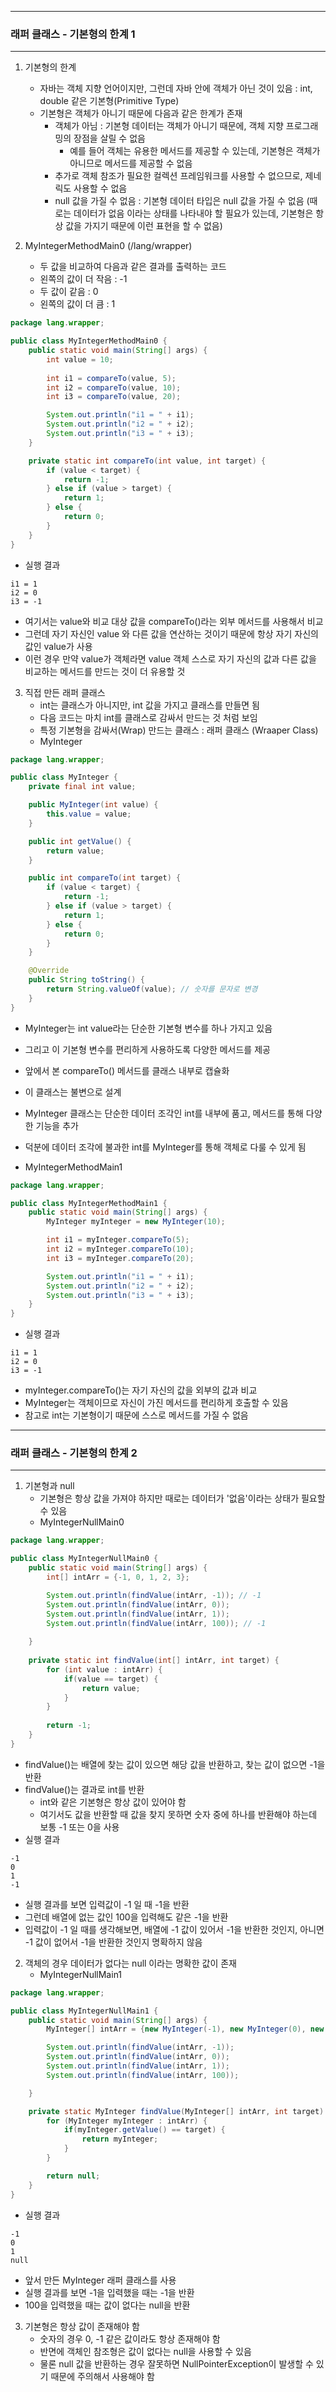 -----
### 래퍼 클래스 - 기본형의 한계 1
-----
1. 기본형의 한계
   - 자바는 객체 지향 언어이지만, 그런데 자바 안에 객체가 아닌 것이 있음 : int, double 같은 기본형(Primitive Type)
   - 기본형은 객체가 아니기 때문에 다음과 같은 한계가 존재
     + 객체가 아님 : 기본형 데이터는 객체가 아니기 때문에, 객체 지향 프로그래밍의 장점을 살릴 수 없음
       * 예를 들어 객체는 유용한 메서드를 제공할 수 있는데, 기본형은 객체가 아니므로 메서드를 제공할 수 없음
     + 추가로 객체 참조가 필요한 컬렉션 프레임워크를 사용할 수 없으므로, 제네릭도 사용할 수 없음
     + null 값을 가질 수 없음 : 기본형 데이터 타입은 null 값을 가질 수 없음 (때로는 데이터가 없음 이라는 상태를 나타내야 할 필요가 있는데, 기본형은 항상 값을 가지기 때문에 이런 표현을 할 수 없음)

2. MyIntegerMethodMain0 (/lang/wrapper)
   - 두 값을 비교하여 다음과 같은 결과를 출력하는 코드
   - 왼쪽의 값이 더 작음 : -1
   - 두 값이 같음 :  0
   - 왼쪽의 값이 더 큼 : 1
```java
package lang.wrapper;

public class MyIntegerMethodMain0 {
    public static void main(String[] args) {
        int value = 10;
        
        int i1 = compareTo(value, 5);
        int i2 = compareTo(value, 10);
        int i3 = compareTo(value, 20);

        System.out.println("i1 = " + i1);
        System.out.println("i2 = " + i2);
        System.out.println("i3 = " + i3);
    }

    private static int compareTo(int value, int target) {
        if (value < target) {
            return -1;
        } else if (value > target) {
            return 1;
        } else {
            return 0;
        }
    }
}
```
   - 실행 결과
```
i1 = 1
i2 = 0
i3 = -1
```

   - 여기서는 value와 비교 대상 값을 compareTo()라는 외부 메서드를 사용해서 비교
   - 그런데 자기 자신인 value 와 다른 값을 연산하는 것이기 때문에 항상 자기 자신의 값인 value가 사용
   - 이런 경우 만약 value가 객체라면 value 객체 스스로 자기 자신의 값과 다른 값을 비교하는 메서드를 만드는 것이 더 유용할 것

3. 직접 만든 래퍼 클래스
   - int는 클래스가 아니지만, int 값을 가지고 클래스를 만들면 됨
   - 다음 코드는 마치 int를 클래스로 감싸서 만드는 것 처럼 보임
   - 특정 기본형을 감싸서(Wrap) 만드는 클래스 :  래퍼 클래스 (Wraaper Class)
   - MyInteger
```java
package lang.wrapper;

public class MyInteger {
    private final int value;

    public MyInteger(int value) {
        this.value = value;
    }

    public int getValue() {
        return value;
    }

    public int compareTo(int target) {
        if (value < target) {
            return -1;
        } else if (value > target) {
            return 1;
        } else {
            return 0;
        }
    }

    @Override
    public String toString() {
        return String.valueOf(value); // 숫자를 문자로 변경
    }
}
```
   - MyInteger는 int value라는 단순한 기본형 변수를 하나 가지고 있음
   - 그리고 이 기본형 변수를 편리하게 사용하도록 다양한 메서드를 제공
   - 앞에서 본 compareTo() 메서드를 클래스 내부로 캡슐화
   - 이 클래스는 불변으로 설계
   - MyInteger 클래스는 단순한 데이터 조각인 int를 내부에 품고, 메서드를 통해 다양한 기능을 추가
   - 덕분에 데이터 조각에 불과한 int를 MyInteger를 통해 객체로 다룰 수 있게 됨

   - MyIntegerMethodMain1
```java
package lang.wrapper;

public class MyIntegerMethodMain1 {
    public static void main(String[] args) {
        MyInteger myInteger = new MyInteger(10);

        int i1 = myInteger.compareTo(5);
        int i2 = myInteger.compareTo(10);
        int i3 = myInteger.compareTo(20);

        System.out.println("i1 = " + i1);
        System.out.println("i2 = " + i2);
        System.out.println("i3 = " + i3);
    }
}
```
   - 실행 결과
```
i1 = 1
i2 = 0
i3 = -1
```
   - myInteger.compareTo()는 자기 자신의 값을 외부의 값과 비교
   - MyInteger는 객체이므로 자신이 가진 메서드를 편리하게 호출할 수 있음
   - 참고로 int는 기본형이기 때문에 스스로 메서드를 가질 수 없음

-----
### 래퍼 클래스 - 기본형의 한계 2
-----
1. 기본형과 null
   - 기본형은 항상 값을 가져야 하지만 때로는 데이터가 '없음'이라는 상태가 필요할 수 있음
   - MyIntegerNullMain0
```java
package lang.wrapper;

public class MyIntegerNullMain0 {
    public static void main(String[] args) {
        int[] intArr = {-1, 0, 1, 2, 3};

        System.out.println(findValue(intArr, -1)); // -1
        System.out.println(findValue(intArr, 0)); 
        System.out.println(findValue(intArr, 1)); 
        System.out.println(findValue(intArr, 100)); // -1
        
    }
    
    private static int findValue(int[] intArr, int target) {
        for (int value : intArr) {
            if(value == target) {
                return value;
            }
        }
        
        return -1;
    }
}
```
   - findValue()는 배열에 찾는 값이 있으면 해당 값을 반환하고, 찾는 값이 없으면 -1을 반환
   - findValue()는 결과로 int를 반환
     + int와 같은 기본형은 항상 값이 있어야 함
     + 여기서도 값을 반환할 때 값을 찾지 못하면 숫자 중에 하나를 반환해야 하는데 보통 -1 또는 0을 사용
   - 실행 결과
```
-1
0
1
-1
```
   - 실행 결과를 보면 입력값이 -1 일 때 -1을 반환
   - 그런데 배열에 없는 값인 100을 입력해도 같은 -1을 반환
   - 입력값이 -1 일 때를 생각해보면, 배열에 -1 값이 있어서 -1을 반환한 것인지, 아니면 -1 값이 없어서 -1을 반환한 것인지 명확하지 않음

2. 객체의 경우 데이터가 없다는 null 이라는 명확한 값이 존재
   - MyIntegerNullMain1
```java
package lang.wrapper;

public class MyIntegerNullMain1 {
    public static void main(String[] args) {
        MyInteger[] intArr = {new MyInteger(-1), new MyInteger(0), new MyInteger(1)};

        System.out.println(findValue(intArr, -1)); 
        System.out.println(findValue(intArr, 0));
        System.out.println(findValue(intArr, 1));
        System.out.println(findValue(intArr, 100));

    }

    private static MyInteger findValue(MyInteger[] intArr, int target) {
        for (MyInteger myInteger : intArr) {
            if(myInteger.getValue() == target) {
                return myInteger;
            }
        }

        return null;
    }
}
```
   - 실행 결과
```
-1
0
1
null
```
   - 앞서 만든 MyInteger 래퍼 클래스를 사용
   - 실행 결과를 보면 -1을 입력했을 때는 -1을 반환
   - 100을 입력했을 때는 값이 없다는 null을 반환

3. 기본형은 항상 값이 존재해야 함
   - 숫자의 경우 0, -1 같은 값이라도 항상 존재해야 함
   - 반면에 객체인 참조형은 값이 없다는 null을 사용할 수 있음
   - 물론 null 값을 반환하는 경우 잘못하면 NullPointerException이 발생할 수 있기 때문에 주의해서 사용해야 함
